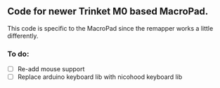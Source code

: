 ## Code for newer Trinket M0 based MacroPad.

This code is specific to the MacroPad since the remapper works a little differently.

### To do:
- [ ] Re-add mouse support
- [ ] Replace arduino keyboard lib with nicohood keyboard lib
